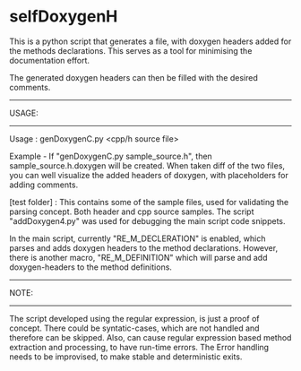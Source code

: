 # selfDoxygenH
This is a python script that generates a file, with doxygen headers added for the methods declarations. This serves as a tool for minimising the documentation effort.

The generated doxygen headers can then be filled with the desired comments.

******
USAGE:
******
Usage : genDoxygenC.py <cpp/h source file>

Example - If "genDoxygenC.py sample_source.h", then sample_source.h.doxygen will be created. When taken diff of the two files, you can well visualize the added headers of doxygen, with placeholders for adding comments.

[test folder] : This contains some of the sample files, used for validating the parsing concept. Both header and cpp source samples. The script "addDoxygen4.py" was used for debugging the main script code snippets.

In the main script, currently "RE_M_DECLERATION" is enabled, which parses and adds doxygen headers to the method declarations. However, there is another macro, "RE_M_DEFINITION" which will parse and add doxygen-headers to the method definitions.

*****
NOTE:
*****
The script developed using the regular expression, is just a proof of concept. There could be syntatic-cases, which are not handled and therefore can be skipped. Also, can cause regular expression based method extraction and processing, to have run-time errors. The Error handling needs to be improvised, to make stable and deterministic exits.
